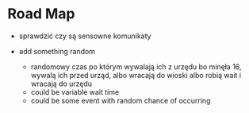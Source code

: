 # Road Map

- sprawdzić czy są sensowne komunikaty

- add something random
  - randomowy czas po którym wywalają ich z urzędu bo minęła 16, wywalą ich przed urząd, albo wracają do wioski albo robią wait i wracają do urzędu
  - could be variable wait time
  - could be some event with random chance of occurring
